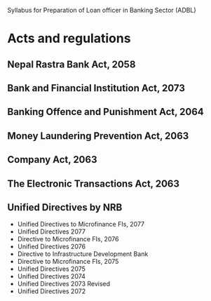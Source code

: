 Syllabus for Preparation of Loan officer in Banking Sector (ADBL)

# Acts and regulations

## Nepal Rastra Bank Act, 2058

## Bank and Financial Institution Act, 2073

## Banking Offence and Punishment Act, 2064

## Money Laundering Prevention Act, 2063 

## Company Act, 2063

## The Electronic Transactions Act, 2063

## Unified Directives by NRB

- Unified Directives to Microfinance FIs, 2077
- Unified Directives 2077
- Directive to Microfinance FIs, 2076
- Unified Directives 2076
- Directive to Infrastructure Development Bank
- Directive to Microfinance FIs, 2075
- Unified Directives 2075
- Unified Directives 2074
- Unified Directives 2073 Revised
- Unified Directives 2072

